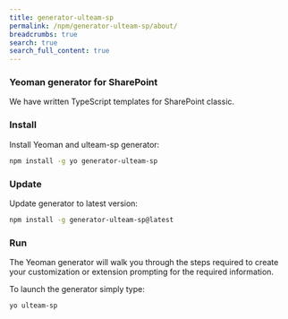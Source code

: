 ```yaml
---
title: generator-ulteam-sp
permalink: /npm/generator-ulteam-sp/about/
breadcrumbs: true
search: true
search_full_content: true
---
```


### Yeoman generator for SharePoint
We have written TypeScript templates for SharePoint classic.

### Install
Install Yeoman and ulteam-sp generator:

```bash
npm install -g yo generator-ulteam-sp
```

### Update
Update generator to latest version:

```bash
npm install -g generator-ulteam-sp@latest
```

### Run

The Yeoman generator will walk you through the steps required to create your customization or extension prompting for the required information.

To launch the generator simply type:

```bash
yo ulteam-sp
```